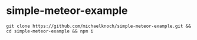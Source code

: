 # simple-meteor-example

```
git clone https://github.com/michaelknoch/simple-meteor-example.git && cd simple-meteor-example && npm i

